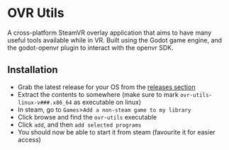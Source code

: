 # OVR Utils
A cross-platform SteamVR overlay application that aims to have many useful tools available while in VR. Built using the Godot game engine, and the godot-openvr plugin to interact with the openvr SDK.

## Installation
* Grab the latest release for your OS from the [releases section](https://github.com/CrispyPin/ovr-utils/releases)
* Extract the contents to somewhere (make sure to mark `ovr-utils-linux-v###.x86_64` as executable on linux)
* In steam, go to `Games`>`Add a non-steam game to my library`
* Click browse and find the `ovr-utils` executable
* Click `add`, and then `add selected programs`
* You should now be able to start it from steam (favourite it for easier access)

